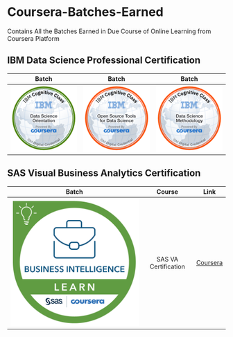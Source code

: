 # Coursera-Batches-Earned
 Contains All the Batches Earned in Due Course of Online Learning from Coursera Platform



## IBM Data Science Professional Certification
 | **Batch**        | **Batch**           | **Batch**  |
| :-------------: |:-------------:|:-----:|
| ![Data Science Orientation](https://github.com/Ashleshk/Coursera-Batches-Earned/blob/master/data-science-orientation.png)     | ![Open Source Tools](https://github.com/Ashleshk/Coursera-Batches-Earned/blob/master/open-source-tools-for-data-science.png) | ![Data Science methodology](https://github.com/Ashleshk/Coursera-Batches-Earned/blob/master/data-science-methodology.png) |


## SAS Visual Business Analytics Certification
 | **Batch**        | **Course**           | **Link**  |
| :-------------: |:-------------:|:-----:|
| ![Business Analytics](https://github.com/Ashleshk/Coursera-Batches-Earned/blob/master/creating-advanced-reports-with-sas-visual-analytics.png)     | SAS VA Certification  | [Coursera](https://www.coursera.org/account/accomplishments/professional-cert/LFCV4BATHBBP) |